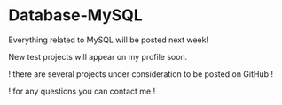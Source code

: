 # Database-MySQL
Everything related to MySQL will be posted next week!

New test projects will appear on my profile soon.

! there are several projects under consideration to be posted on GitHub !

! for any questions you can contact me !
 
 
